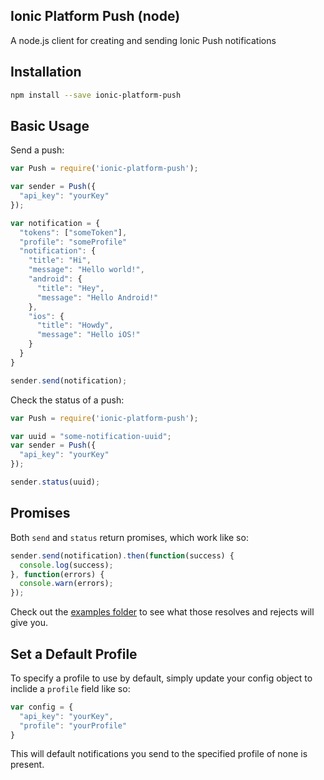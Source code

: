 ## Ionic Platform Push (node)

A node.js client for creating and sending Ionic Push notifications

## Installation

```bash
npm install --save ionic-platform-push
```

## Basic Usage

Send a push:

```javascript
var Push = require('ionic-platform-push');

var sender = Push({
  "api_key": "yourKey"
});

var notification = {
  "tokens": ["someToken"],
  "profile": "someProfile"
  "notification": {
    "title": "Hi",
    "message": "Hello world!",
    "android": {
      "title": "Hey",
      "message": "Hello Android!"
    },
    "ios": {
      "title": "Howdy",
      "message": "Hello iOS!"
    }
  }
}

sender.send(notification);
```

Check the status of a push:

```javascript
var Push = require('ionic-platform-push');

var uuid = "some-notification-uuid";
var sender = Push({
  "api_key": "yourKey"
});

sender.status(uuid);
```

## Promises

Both `send` and `status` return promises, which work like so:

```javascript
sender.send(notification).then(function(success) {
  console.log(success);
}, function(errors) {
  console.warn(errors);
});
```

Check out the [examples folder](https://github.com/Fuiste/ionic-push-node/tree/master/examples) to see what those resolves and rejects will give you.

## Set a Default Profile

To specify a profile to use by default, simply update your config object to inclide a `profile` field like so:

```javascript
var config = {
  "api_key": "yourKey",
  "profile": "yourProfile"
}
```

This will default notifications you send to the specified profile of none is present.
